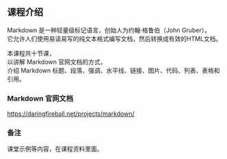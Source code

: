 课程介绍
-------

Markdown 是一种轻量级标记语言，创始人为约翰·格鲁伯（John Gruber）。   
它允许人们使用易读易写的纯文本格式编写文档，然后转换成有效的HTML文档。

本课程共十节课，  
以讲解 Markdown 官网文档的方式，  
介绍 Markdown 标题、段落、强调、水平线、链接、图片、代码、列表、表格和引用。

### Markdown 官网文档

<https://daringfireball.net/projects/markdown/>

### 备注

课堂示例等内容，在课程资料里面。
